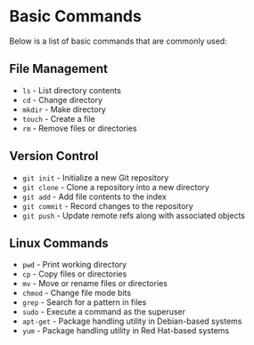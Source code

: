 # Basic Commands

Below is a list of basic commands that are commonly used:

## File Management

- `ls` - List directory contents
- `cd` - Change directory
- `mkdir` - Make directory
- `touch` - Create a file
- `rm` - Remove files or directories

## Version Control

- `git init` - Initialize a new Git repository
- `git clone` - Clone a repository into a new directory
- `git add` - Add file contents to the index
- `git commit` - Record changes to the repository
- `git push` - Update remote refs along with associated objects

## Linux Commands

- `pwd` - Print working directory
- `cp` - Copy files or directories
- `mv` - Move or rename files or directories
- `chmod` - Change file mode bits
- `grep` - Search for a pattern in files
- `sudo` - Execute a command as the superuser
- `apt-get` - Package handling utility in Debian-based systems
- `yum` - Package handling utility in Red Hat-based systems
